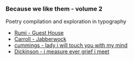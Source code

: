 ### Because we like them - volume 2
Poetry compilation and exploration in typography

* [Rumi - Guest House](http://beyondlogical.github.io/because-we-like-them/rumi%20-%20guest%20house.html)
* [Carroll - Jabberwock](http://beyondlogical.github.io/because-we-like-them/carroll%20-%20jabberwocky.html)
* [cummings - lady i will touch you with my mind](./cummings%20-%20lady%20i%20will%20touch%20you%20with%20my%20mind.html)
* [Dickinson - i measure ever grief i meet](http://beyondlogical.github.io/dickinson%20-%20i%20measure%20every%20grief%20i%20meet.html)
